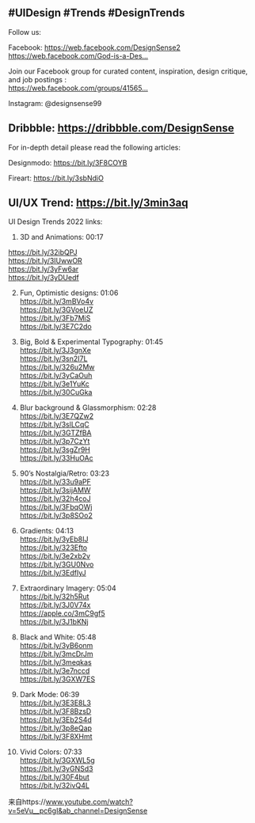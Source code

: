 #UIDesign #Trends #DesignTrends
-------------------------------------------------------------------------------
Follow us:

Facebook:
<https://web.facebook.com/DesignSense2>  
<https://web.facebook.com/God-is-a-Des...>

Join our Facebook group for curated content, inspiration, design critique, and job postings :  
<https://web.facebook.com/groups/41565...>

Instagram:
@designsense99

Dribbble:
<https://dribbble.com/DesignSense>
-------------------------------------------------------------------------------
For in-depth detail please read the following articles:

Designmodo:
<https://bit.ly/3F8COYB>

Fireart:
<https://bit.ly/3sbNdiO>

UI/UX Trend:
<https://bit.ly/3min3aq>
------------------------------------------------------------------------------
UI Design Trends 2022 links:

1) 3D and Animations:        00:17

<https://bit.ly/32ibQPJ>  
<https://bit.ly/3IUwwOR>  
https://bit.ly/3yFw6ar  
https://bit.ly/3yDUedf  

2) Fun, Optimistic designs:        01:06  
https://bit.ly/3mBVo4v  
https://bit.ly/3GVoeUZ  
https://bit.ly/3Fb7MiS  
https://bit.ly/3E7C2do  

3) Big, Bold & Experimental Typography:        01:45  
https://bit.ly/3J3gnXe  
https://bit.ly/3sn2I7L  
https://bit.ly/326u2Mw  
https://bit.ly/3yCaOuh  
https://bit.ly/3e1YuKc  
https://bit.ly/30CuGka  

4) Blur background &amp; Glassmorphism:        02:28  
https://bit.ly/3E7QZw2  
https://bit.ly/3slLCqC  
https://bit.ly/3GTZfBA  
https://bit.ly/3p7CzYt  
https://bit.ly/3sgZr9H  
https://bit.ly/33HuOAc  

5) 90’s Nostalgia/Retro:        03:23  
https://bit.ly/33u9aPF  
https://bit.ly/3sijAMW  
https://bit.ly/32h4coJ  
https://bit.ly/3FbqOWj  
https://bit.ly/3p8SOo2  

6) Gradients:        04:13  
https://bit.ly/3yEb8IJ  
https://bit.ly/323Efto  
https://bit.ly/3e2xb2v  
https://bit.ly/3GU0Nvo  
https://bit.ly/3EdfIyJ  

7) Extraordinary Imagery:        05:04  
https://bit.ly/32h5Rut  
https://bit.ly/3J0V74x  
https://apple.co/3mC9gf5  
https://bit.ly/3J1bKNj  

8) Black and White:        05:48  
https://bit.ly/3yB6onm  
https://bit.ly/3mcDrJm  
https://bit.ly/3meqkas  
https://bit.ly/3e7nccd  
https://bit.ly/3GXW7ES  

9) Dark Mode:        06:39  
https://bit.ly/3E3E8L3  
https://bit.ly/3F8BzsD  
https://bit.ly/3Eb2S4d  
https://bit.ly/3p8eQap  
https://bit.ly/3F8XHmt  

10) Vivid Colors:        07:33  
https://bit.ly/3GXWL5g  
https://bit.ly/3yGNSd3  
https://bit.ly/30F4but  
https://bit.ly/32ivQ4L  

来自https://www.youtube.com/watch?v=5eVu__pc6gI&ab_channel=DesignSense
